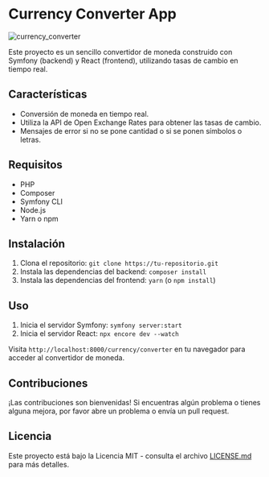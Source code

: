# Currency Converter App

![currency_converter](https://github.com/Marian4gc/currencyConverter/assets/117035764/bb358d40-9c75-442c-ae48-10ba4de7575a)

Este proyecto es un sencillo convertidor de moneda construido con Symfony (backend) y React (frontend), utilizando tasas de cambio en tiempo real.

## Características

- Conversión de moneda en tiempo real.
- Utiliza la API de Open Exchange Rates para obtener las tasas de cambio.
- Mensajes de error si no se pone cantidad o si se ponen símbolos o letras.

## Requisitos

- PHP
- Composer
- Symfony CLI
- Node.js
- Yarn o npm

## Instalación

1. Clona el repositorio: `git clone https://tu-repositorio.git`
2. Instala las dependencias del backend: `composer install`
3. Instala las dependencias del frontend: `yarn` (o `npm install`)

## Uso

1. Inicia el servidor Symfony: `symfony server:start`
2. Inicia el servidor React: `npx encore dev --watch`

Visita `http://localhost:8000/currency/converter` en tu navegador para acceder al convertidor de moneda.

## Contribuciones

¡Las contribuciones son bienvenidas! Si encuentras algún problema o tienes alguna mejora, por favor abre un problema o envía un pull request.

## Licencia

Este proyecto está bajo la Licencia MIT - consulta el archivo [LICENSE.md](LICENSE.md) para más detalles.
